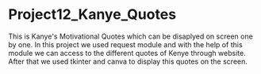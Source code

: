 # Project12_Kanye_Quotes
This is Kanye's Motivational Quotes which can be disaplyed on screen one by one.
In this project we used request module and with the help of this module we can access to the different quotes of Kenye through website.
After that we used tkinter and canva to display this quotes on the screen.
